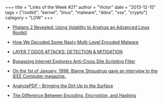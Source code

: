 +++
title = "Links of the Week #21"
author = "Victor"
date = "2013-12-15"
tags = ["rootkit", "kernel", "linux", "malware", "ddos", "xss", "crypto"]
category = "LOW"
+++

*   <p itemprop="name">
      <a href="http://volatility-labs.blogspot.com.es/2012/10/phalanx-2-revealed-using-volatility-to.html">Phalanx 2 Revealed: Using Volatility to Analyze an Advanced Linux Rootkit</a>
    </p>

*   [How We Decoded Some Nasty Multi-Level Encoded Malware][1]

*   [LAYER 7 DDOS ATTACKS: DETECTION & MITIGATION][2]

*   [Bypassing Internet Explorers Anti-Cross Site Scripting Filter][3]

*   [On the 1st of January, 1998, Bjarne Stroustrup gave an interview to the IEEE Computer magazine.][4]

*   <p class="crayon-selected">
      <a href="http://hiddenillusion.blogspot.de/2013/12/analyzepdf-bringing-dirt-up-to-surface.html?m=1">AnalyzePDF - Bringing the Dirt Up to the Surface</a>
    </p>

*   <p itemprop="name">
      <a href="http://www.danielmiessler.com/study/encoding_encryption_hashing/">The Difference Between Encoding, Encryption, and Hashing</a>
    </p>

 [1]: http://blog.sucuri.net/2013/12/how-we-decoded-some-nasty-multi-level-encoded-malware.html
 [2]: http://resources.infosecinstitute.com/layer-7-ddos-attacks-detection-mitigation/
 [3]: https://blog.whitehatsec.com/internet-explorer-xss-filter/
 [4]: http://www.cs.cmu.edu/~chuck/jokepg/joke_19980216_01.txt
